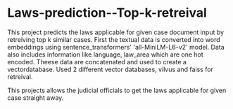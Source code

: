 # Laws-prediction--Top-k-retreival

This project predicts the laws applicable for given case document input by retreiving top k similar cases.
First the textual data is converted into word embeddings using sentence_transformers' 'all-MiniLM-L6-v2' model. Data also includes information like language, law_area which are one hot encoded. Theese data are concatenated and used to create a vectordatabase.
Used 2 different vector databases, vilvus and faiss for retreival.

This projects allows the judicial officials to get the laws applicable for given case straight away.
